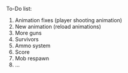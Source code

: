 To-Do list:

1. Animation fixes (player shooting animation)
2. New animation (reload animations)
3. More guns
4. Survivors
5. Ammo system
6. Score
7. Mob respawn
8. ...

